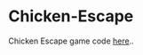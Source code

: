 # Chicken-Escape
Chicken Escape game 
code [here](https://repl.it/@jhankarMahbub2/chicken-escape)..
